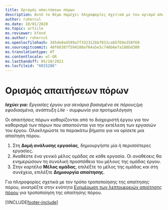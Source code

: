 ```yaml
---
title: Ορισμός απαιτήσεων πόρων
description: Αυτό το θέμα παρέχει πληροφορίες σχετικά με τον ορισμό απαίτησης πόρου.
author: ruhercul
ms.date: 10/01/2020
ms.topic: article
ms.reviewer: kfend
ms.author: ruhercul
ms.openlocfilehash: 345de0a4599a7f332312bbf032cab5f69e358f69
ms.sourcegitcommit: 40f68387f594180af64a5e5c748b6efa188bd300
ms.translationtype: HT
ms.contentlocale: el-GR
ms.lasthandoff: 05/10/2021
ms.locfileid: "6015286"
---
```

# <a name="define-resource-requirements"></a>Ορισμός απαιτήσεων πόρων

_**Ισχύει για:** Εργασίες έργου για σενάρια βασισμένα σε πόρους/μη εφοδιασμένα, ανάπτυξη Lite - συμφωνία για προτιμολόγηση_

Οι απαιτήσεις πόρων καθορίζονται από το διαχειριστή έργου για τον καθορισμό των πόρων που απαιτούνται για την εκτέλεση των εργασιών του έργου. Ολοκληρώστε τα παρακάτω βήματα για να ορίσετε μια απαίτηση πόρου.

1.  Στη **Δομή ανάλυσης εργασίας**, δημιουργήστε μία ή περισσότερες εργασίες.
2.  Αναθέστε ένα γενικό μέλος ομάδας σε κάθε εργασία. Οι αναθέσεις θα ενημερώσουν τη συνολική προσπάθεια του μέλους της ομάδας έργου.
3.  Στην καρτέλα **Μέλος ομάδας**, επιλέξτε το μέλος της ομάδας και στη συνέχεια, επιλέξτε **Δημιουργία απαίτησης**.

Για πληροφορίες σχετικά με τον τρόπο τροποποίησης της απαίτησης πόρου, ανατρέξτε στην ενότητα [Ενημέρωση των λεπτομερειών απαίτησης πόρου](define-resource-requirements.md) για τροποποίηση της απαίτησης πόρου.

[!INCLUDE[footer-include](../includes/footer-banner.md)]
